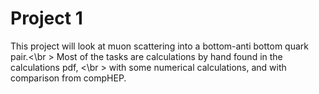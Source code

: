 # Project 1 

This project will look at muon scattering into a bottom-anti bottom quark pair.<\br >
Most of the tasks are calculations by hand found in the calculations pdf, <\br >
with some numerical calculations, and with comparison from compHEP. 
